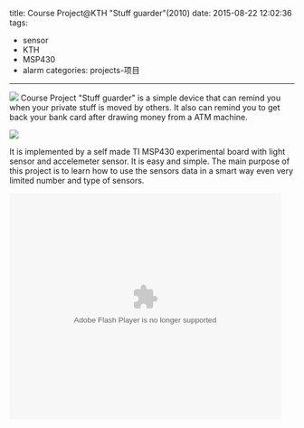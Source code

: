 ﻿title: Course Project@KTH "Stuff guarder"(2010)
date: 2015-08-22 12:02:36
tags:
- sensor
- KTH
- MSP430
- alarm
categories: projects-项目
---

<meta name="referrer" content="no-referrer" />

![](https://ww2.sinaimg.cn/mw690/74505a4cgw1f1pmup9u7fj20go0cidhl.jpg)
Course Project "Stuff guarder" is a simple device that can remind you when your private stuff is moved by others. 
It also can remind you to get back your bank card after drawing money from a ATM machine.

![](https://ww4.sinaimg.cn/mw690/74505a4cgw1f1pmuexnvsj20go0ciq54.jpg)

It is implemented by a self made TI MSP430 experimental board with light sensor and accelemeter sensor. It is easy and simple.
The main purpose of this project is to learn how to use the sensors data in a smart way even very limited number and type of sensors.

<embed src="https://player.youku.com/player.php/sid/XMTU2OTc4MzIw/v.swf" allowFullScreen="true" quality="high" width="480" height="400" align="middle" allowScriptAccess="always" type="application/x-shockwave-flash"></embed>